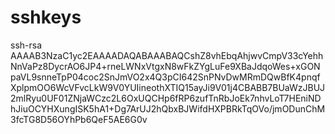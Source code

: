 # sshkeys

ssh-rsa AAAAB3NzaC1yc2EAAAADAQABAAABAQCshZ8vhEbqAhjwvCmpV33cYehhNnVaPz8DycrAO6JP4+rneLWNxVtgxN8wFkZYgLuFe9XBaJdqoWes+xGONpaVL9snneTpP04coc2SnJmVO2x4Q3pCI642SnPNvDwMRmDQwBfK4pnqfXplpmOO6WcVFvcLkW9V0YUIineothXTIQ15ayJi9V01j4CBABB7BUaWzJBUJ2mlRyu0UF01ZNjaWCzc2L6OxUQCHp6fRP6zufTnRbJoEk7nhvLoT7HEniNDhJiuOCYHXungISK5hA1+Dg7ArUJ2hQbxBJWifdHXPBRkTqOVo/jmODunChM3fcTG8D56OYhPb6QeF5AE6G0v
